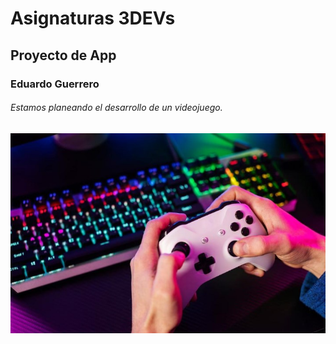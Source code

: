 # Asignaturas 3DEVs
## Proyecto de App
### Eduardo Guerrero
###### Estamos planeando el desarrollo de un videojuego.

![](assets/app.jpg)